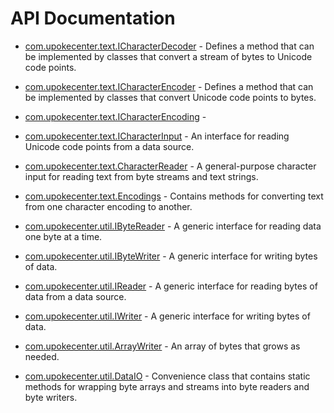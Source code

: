 # API Documentation

* [com.upokecenter.text.ICharacterDecoder](com.upokecenter.text.ICharacterDecoder.md) -
Defines a method that can be implemented by classes that convert a stream of
 bytes to Unicode code points.

* [com.upokecenter.text.ICharacterEncoder](com.upokecenter.text.ICharacterEncoder.md) -
Defines a method that can be implemented by classes that convert Unicode
 code points to bytes.

* [com.upokecenter.text.ICharacterEncoding](com.upokecenter.text.ICharacterEncoding.md) - &nbsp;

* [com.upokecenter.text.ICharacterInput](com.upokecenter.text.ICharacterInput.md) -
An interface for reading Unicode code points from a data source.

* [com.upokecenter.text.CharacterReader](com.upokecenter.text.CharacterReader.md) -
A general-purpose character input for reading text from byte streams and
 text strings.

* [com.upokecenter.text.Encodings](com.upokecenter.text.Encodings.md) -
Contains methods for converting text from one character encoding to another.

* [com.upokecenter.util.IByteReader](com.upokecenter.util.IByteReader.md) -
A generic interface for reading data one byte at a time.

* [com.upokecenter.util.IByteWriter](com.upokecenter.util.IByteWriter.md) -
A generic interface for writing bytes of data.

* [com.upokecenter.util.IReader](com.upokecenter.util.IReader.md) -
A generic interface for reading bytes of data from a data source.

* [com.upokecenter.util.IWriter](com.upokecenter.util.IWriter.md) -
A generic interface for writing bytes of data.

* [com.upokecenter.util.ArrayWriter](com.upokecenter.util.ArrayWriter.md) -
An array of bytes that grows as needed.

* [com.upokecenter.util.DataIO](com.upokecenter.util.DataIO.md) -
Convenience class that contains static methods for wrapping byte arrays and
 streams into byte readers and byte writers.
